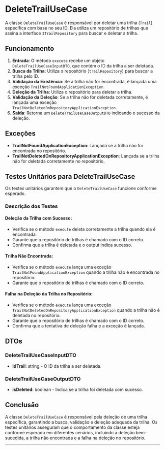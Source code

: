 # DeleteTrailUseCase

A classe `DeleteTrailUseCase` é responsável por deletar uma trilha (`Trail`) específica com base no seu ID. Ela utiliza um repositório de trilhas que assina a interface `ITrailRepository` para buscar e deletar a trilha.

## Funcionamento

1. **Entrada**: O método `execute` recebe um objeto `DeleteTrailUseCaseInputDTO`, que contém o ID da trilha a ser deletada.
2. **Busca da Trilha**: Utiliza o repositório (`trailRepository`) para buscar a trilha pelo ID.
3. **Validação da Existência**: Se a trilha não for encontrada, é lançada uma exceção `TrailNotFoundApplicationException`.
4. **Deleção da Trilha**: Utiliza o repositório para deletar a trilha.
5. **Validação da Deleção**: Se a trilha não for deletada corretamente, é lançada uma exceção `TrailNotDeletedOnRepositoryApplicationException`.
6. **Saída**: Retorna um `DeleteTrailUseCaseOutputDTO` indicando o sucesso da deleção.

## Exceções

- **TrailNotFoundApplicationException**: Lançada se a trilha não for encontrada no repositório.
- **TrailNotDeletedOnRepositoryApplicationException**: Lançada se a trilha não for deletada corretamente no repositório.

## Testes Unitários para DeleteTrailUseCase

Os testes unitários garantem que o `DeleteTrailUseCase` funcione conforme esperado.

### Descrição dos Testes

#### Deleção da Trilha com Sucesso:

- Verifica se o método `execute` deleta corretamente a trilha quando ela é encontrada.
- Garante que o repositório de trilhas é chamado com o ID correto.
- Confirma que a trilha é deletada e o output indica sucesso.

#### Trilha Não Encontrada:

- Verifica se o método `execute` lança uma exceção `TrailNotFoundApplicationException` quando a trilha não é encontrada no repositório.
- Garante que o repositório de trilhas é chamado com o ID correto.

#### Falha na Deleção da Trilha no Repositório:

- Verifica se o método `execute` lança uma exceção `TrailNotDeletedOnRepositoryApplicationException` quando a trilha não é deletada no repositório.
- Garante que o repositório de trilhas é chamado com o ID correto.
- Confirma que a tentativa de deleção falha e a exceção é lançada.

## DTOs

### DeleteTrailUseCaseInputDTO

- **idTrail**: string - O ID da trilha a ser deletada.

### DeleteTrailUseCaseOutputDTO

- **isDeleted**: boolean - Indica se a trilha foi deletada com sucesso.

## Conclusão

A classe `DeleteTrailUseCase` é responsável pela deleção de uma trilha específica, garantindo a busca, validação e deleção adequada da trilha. Os testes unitários asseguram que o comportamento da classe esteja conforme esperado em diferentes cenários, incluindo a deleção bem-sucedida, a trilha não encontrada e a falha na deleção no repositório.
****